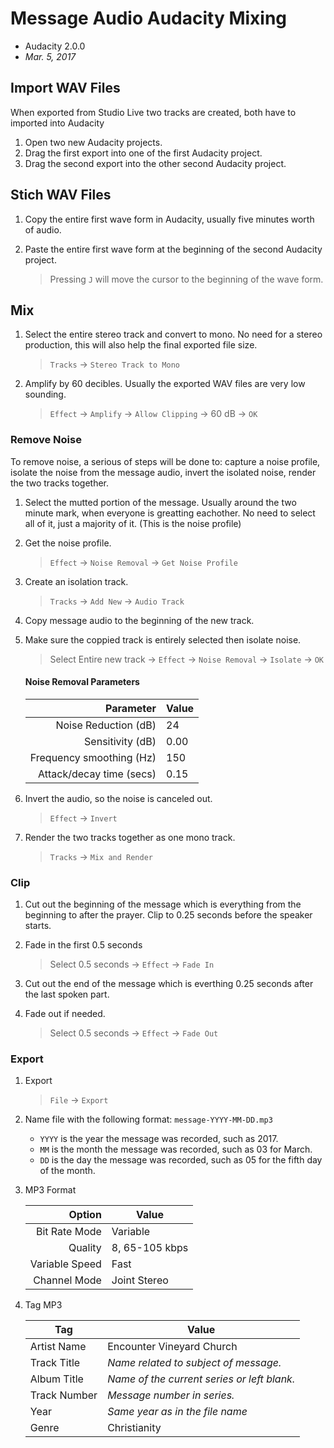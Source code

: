 # Message Audio Audacity Mixing

- Audacity 2.0.0
- *Mar. 5, 2017*


## Import WAV Files

When exported from Studio Live two tracks are created, both have to imported into Audacity

1. Open two new Audacity projects.
2. Drag the first export into one of the first Audacity project.
3. Drag the second export into the other second Audacity project.

## Stich WAV Files

1. Copy the entire first wave form in Audacity, usually five minutes worth of audio.
2. Paste the entire first wave form at the beginning of the second Audacity project.
	
	> Pressing `J` will move the cursor to the beginning of the wave form.

## Mix

1. Select the entire stereo track and convert to mono. No need for a stereo production, this will also help the final exported file size.
	
	> `Tracks` -> `Stereo Track to Mono`

2. Amplify by 60 decibles. Usually the exported WAV files are very low sounding.

	> `Effect` -> `Amplify` -> `Allow Clipping` -> 60 dB -> `OK`

### Remove Noise

To remove noise, a serious of steps will be done to: capture a noise profile, isolate the noise from the message audio, invert the isolated noise, render the two tracks together.

1. Select the mutted portion of the message. Usually around the two minute mark, when everyone is greatting eachother. No need to select all of it, just a majority of it. (This is the noise profile)
2. Get the noise profile.

	> `Effect` -> `Noise Removal` -> `Get Noise Profile`

3. Create an isolation track.

	>  `Tracks` -> `Add New` -> `Audio Track`

4. Copy message audio to the beginning of the new track.
5. Make sure the coppied track is entirely selected then isolate noise.
	
	> Select Entire new track -> `Effect` -> `Noise Removal` -> `Isolate` -> `OK`
	
	#### Noise Removal Parameters
	
	| Parameter                | Value |
	|-------------------------:|-------|
	| Noise Reduction (dB)     | 24 |
	| Sensitivity (dB)         | 0.00 |
	| Frequency smoothing (Hz) | 150 |
	| Attack/decay time (secs) | 0.15 |

6. Invert the audio, so the noise is canceled out.

	> `Effect` -> `Invert`

7. Render the two tracks together as one mono track.

	> `Tracks` -> `Mix and Render`
	
### Clip

1. Cut out the beginning of the message which is everything from the beginning to after the prayer. Clip to 0.25 seconds before the speaker starts.
2. Fade in the first 0.5 seconds

	> Select 0.5 seconds -> `Effect` -> `Fade In`

3. Cut out the end of the message which is everthing 0.25 seconds after the last spoken part.
4.  Fade out if needed.

	> Select 0.5 seconds -> `Effect` -> `Fade Out`

### Export

1. Export 

	> `File` -> `Export`

2. Name file with the following format: `message-YYYY-MM-DD.mp3`
	- `YYYY` is the year the message was recorded, such as 2017.
	- `MM` is the month the message was recorded, such as 03 for March.
	- `DD` is the day the message was recorded, such as 05 for the fifth day of the month.

3. MP3 Format

	| Option         | Value |
	|---------------:|-------|
	| Bit Rate Mode  | Variable |
	| Quality        | 8, 65-105 kbps |
	| Variable Speed | Fast |
	| Channel Mode   | Joint Stereo |

4. Tag MP3
	
	| Tag          | Value |
	|--------------|-------| 
	| Artist Name  | Encounter Vineyard Church |
	| Track Title  | *Name related to subject of message.* |
	| Album Title  | *Name of the current series or left blank.* |
	| Track Number | *Message number in series.* |
	| Year         | *Same year as in the file name* |
	| Genre        | Christianity |
